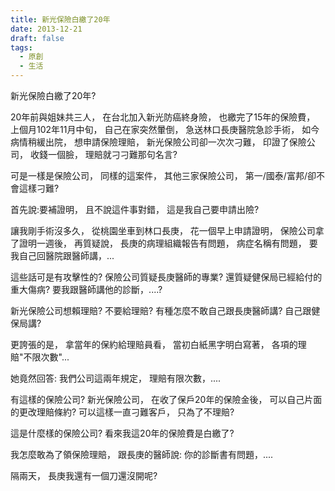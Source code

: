 ```yaml
---
title: 新光保險白繳了20年
date: 2013-12-21
draft: false
tags:
  - 原創
  - 生活
---
```

新光保險白繳了20年?

20年前與姐妹共三人，
在台北加入新光防癌終身險，
也繳完了15年的保險費，
上個月102年11月中旬，
自己在家突然暈倒，
急送林口長庚醫院急診手術，
如今病情稍緩出院，
想申請保險理賠，
新光保險公司卻一次次刁難，
印證了保險公司，
收錢一個臉，
理賠就刁刁難那句名言?

可是一樣是保險公司，
同樣的這案件，
其他三家保險公司，
第一/國泰/富邦/卻不會這樣刁難?


首先說:要補證明，
且不說這件事對錯，
這是我自己要申請出險?

讓我剛手術沒多久，
從桃園坐車到林口長庚，
花一個早上申請證明，
保險公司拿了證明一週後，
再質疑說，
長庚的病理組織報告有問題，
病症名稱有問題，
要我自己回醫院跟醫師講，...

這些話可是有攻擊性的?
保險公司質疑長庚醫師的專業?
還質疑健保局已經給付的重大傷病?
要我跟醫師講他的診斷，....?


新光保險公司想賴理賠?
不要給理賠?
有種怎麼不敢自己跟長庚醫師講?
自己跟健保局講?

更誇張的是，
拿當年的保約給理賠員看，
當初白紙黑字明白寫著，
各項的理賠"不限次數"...

她竟然回答:
我們公司這兩年規定，
理賠有限次數，....

有這樣的保險公司?
新光保險公司，
在收了保戶20年的保險金後，
可以自己片面的更改理賠條約?
可以這樣一直刁難客戶，
只為了不理賠?

這是什麼樣的保險公司?
看來我這20年的保險費是白繳了?

我怎麼敢為了領保險理賠，
跟長庚的醫師說:
你的診斷書有問題，....

隔兩天，
長庚我還有一個刀還沒開呢?
